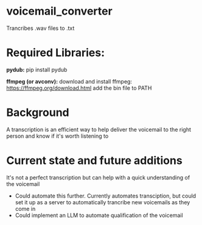 # voicemail_converter
Trancribes .wav files to .txt

# Required Libraries:

**pydub:**
pip install pydub

**ffmpeg (or avconv):**
download and install ffmpeg: https://ffmpeg.org/download.html
add the bin file to PATH

# Background

A transcription is an efficient way to help deliver the voicemail to the right person and know if it's worth listening to

# Current state and future additions

It's not a perfect transcription but can help with a quick understanding of the voicemail

- Could automate this further. Currently automates transciption, but could set it up as a server to automatically trancribe new voicemails as they come in
- Could implement an LLM to automate qualification of the voicemail

